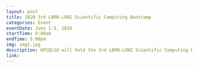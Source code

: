 ```yaml
---
layout: post
title: 2020 3rd LBRN-LONI Scientific Computing Bootcamp
categories: Event
eventDate: June 1-5, 2019
startTime: 8:00am
endTime: 5:00pm
img: img1.jpg
description: HPC@LSU will hold the 3rd LBRN-LONI Scientific Computing Bootcamp on June 1-5, 2020 virtually. <a href="https://lbrn.lsu.edu/lbrn-loni-scientific-computing-bootcamp.html">https://lbrn.lsu.edu/lbrn-loni-scientific-computing-bootcamp.html</a>
link:
---
```

